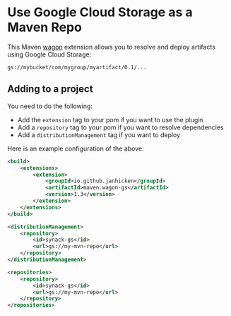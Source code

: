 # Use Google Cloud Storage as a Maven Repo

This Maven [wagon](http://maven.apache.org/wagon/) extension allows you to resolve and deploy artifacts using Google Cloud Storage:

    gs://mybucket/com/mygroup/myartifact/0.1/...

## Adding to a project 

You need to do the following:

 - Add the `extension` tag to your pom if you want to use the plugin
 - Add a `repository` tag to your pom if you want to resolve dependencies
 - Add a `distributionManagement` tag if you want to deploy

Here is an example configuration of the above:

```xml
<build>
    <extensions>
        <extension>
            <groupId>io.github.janhicken</groupId>
            <artifactId>maven.wagon-gs</artifactId>
            <version>1.3</version>
        </extension>
    </extensions>
</build>

<distributionManagement>
    <repository>
        <id>synack-gs</id>
        <url>gs://my-mvn-repo</url>
    </repository>
</distributionManagement>

<repositories>
    <repository>
        <id>synack-gs</id>
        <url>gs://my-mvn-repo</url>
    </repository>
</repositories> 
```